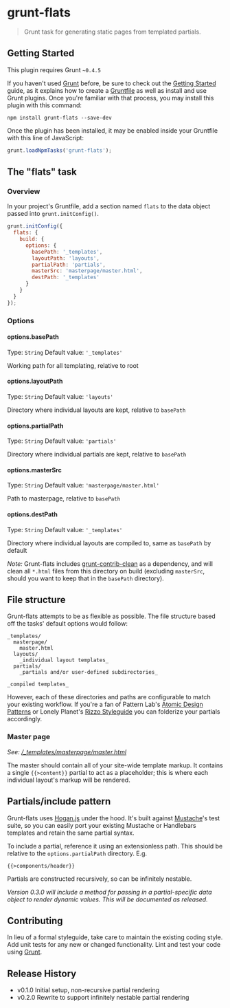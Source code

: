 
# grunt-flats

> Grunt task for generating static pages from templated partials.

## Getting Started
This plugin requires Grunt `~0.4.5`

If you haven't used [Grunt](http://gruntjs.com/) before, be sure to check out the [Getting Started](http://gruntjs.com/getting-started) guide, as it explains how to create a [Gruntfile](http://gruntjs.com/sample-gruntfile) as well as install and use Grunt plugins. Once you're familiar with that process, you may install this plugin with this command:

```shell
npm install grunt-flats --save-dev
```

Once the plugin has been installed, it may be enabled inside your Gruntfile with this line of JavaScript:

```js
grunt.loadNpmTasks('grunt-flats');
```

## The "flats" task

### Overview
In your project's Gruntfile, add a section named `flats` to the data object passed into `grunt.initConfig()`.

```js
grunt.initConfig({
  flats: {
    build: {
      options: {
        basePath: '_templates',
        layoutPath: 'layouts',
        partialPath: 'partials',
        masterSrc: 'masterpage/master.html',
        destPath: '_templates'
      }
    }
  }
});
```

### Options

#### options.basePath
Type: `String`
Default value: `'_templates'`

Working path for all templating, relative to root

#### options.layoutPath
Type: `String`
Default value: `'layouts'`

Directory where individual layouts are kept, relative to `basePath`

#### options.partialPath
Type: `String`
Default value: `'partials'`

Directory where individual partials are kept, relative to `basePath`

#### options.masterSrc
Type: `String`
Default value: `'masterpage/master.html'`

Path to masterpage, relative to `basePath`

#### options.destPath
Type: `String`
Default value: `'_templates'`

Directory where individual layouts are compiled to, same as `basePath` by default

*Note:* Grunt-flats includes [grunt-contrib-clean](https://github.com/gruntjs/grunt-contrib-clean) as a dependency, and will clean all `*.html` files from this directory on build (excluding `masterSrc`, should you want to keep that in the `basePath` directory).

## File structure

Grunt-flats attempts to be as flexible as possible. The file structure based off the tasks' default options would follow:

```
_templates/
  masterpage/
    master.html
  layouts/
    _individual layout templates_
  partials/
    _partials and/or user-defined subdirectories_

_compiled templates_
```

However, each of these directories and paths are configurable to match your existing workflow. If you're a fan of Pattern Lab's [Atomic Design Patterns](http://patternlab.io/docs/pattern-organization.html) or Lonely Planet's [Rizzo Styleguide](http://rizzo.lonelyplanet.com/styleguide) you can folderize your partials accordingly.

### Master page

_See: [/_templates/masterpage/master.html](https://github.com/adamduncan/grunt-flats/blob/master/_templates/masterpage/master.html)_

The master should contain all of your site-wide template markup. It contains a single `{{>content}}` partial to act as a placeholder; this is where each individual layout's markup will be rendered.

## Partials/include pattern

Grunt-flats uses [Hogan.js](http://twitter.github.io/hogan.js/) under the hood. It's built against [Mustache](http://mustache.github.io/mustache.5.html)'s test suite, so you can easily port your existing Mustache or Handlebars templates and retain the same partial syntax.

To include a partial, reference it using an extensionless path. This should be relative to the `options.partialPath` directory. E.g.

```
{{>components/header}}
```

Partials are constructed recursively, so can be infinitely nestable.

_Version 0.3.0 will include a method for passing in a partial-specific data object to render dynamic values. This will be documented as released._


## Contributing
In lieu of a formal styleguide, take care to maintain the existing coding style. Add unit tests for any new or changed functionality. Lint and test your code using [Grunt](http://gruntjs.com/).

## Release History
- v0.1.0 Initial setup, non-recursive partial rendering
- v0.2.0 Rewrite to support infinitely nestable partial rendering